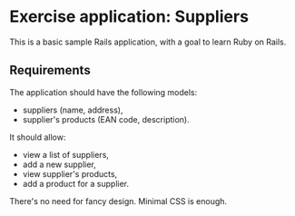 # Exercise application: Suppliers

This is a basic sample Rails application, with a goal to learn Ruby on Rails.

## Requirements

The application should have the following models:

* suppliers (name, address),
* supplier's products (EAN code, description).

It should allow:

* view a list of suppliers,
* add a new supplier,
* view supplier's products,
* add a product for a supplier.

There's no need for fancy design. Minimal CSS is enough.
